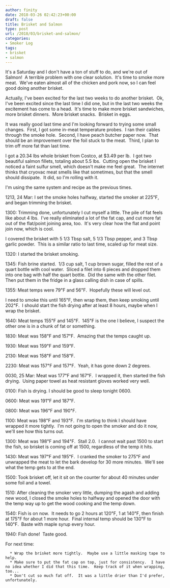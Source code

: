 ```yaml
---
author: finity
date: 2018-03-26 02:42:23+00:00
draft: false
title: Brisket and Salmon
type: post
url: /2018/03/brisket-and-salmon/
categories:
- Smoker Log
tags:
- brisket
- salmon
---
```


It's a Saturday and I don't have a ton of stuff to do, and we're out of Salmon!  A terrible problem with one clear solution.  It's time to smoke more meat.  We've eaten almost all of the chicken and pork now, so I can feel good doing another brisket.

Actually, I've been excited for the last two weeks to do another brisket.  Ok, I've been excited since the last time I did one, but in the last two weeks the excitement has come to a head.  It's time to make more brisket sandwiches, more brisket dinners.  More brisket snacks.  Brisket in eggs.

It was really good last time and I'm looking forward to trying some small changes.  First, I got some in-meat temperature probes.  I ran their cables through the smoke hole.  Second, I have peach butcher paper now.  That should be an improvement over the foil stuck to the meat.  Third, I plan to trim off more fat than last time.

I got a 20.34 lbs whole brisket from Costco, at $3.49 per lb.  I got two beautiful salmon fillets, totaling about 5.5 lbs.  Cutting open the brisket I noticed a faint sulfur smell, which doesn't make me feel great.  The internet thinks that cryovac meat smells like that sometimes, but that the smell should dissipate.  It did, so I'm rolling with it.

I'm using the same system and recipe as the previous times.

1213, 24 Mar: I set the smoke holes halfway, started the smoker at 225℉, and began trimming the brisket.

1300: Trimming done, unfortunately I cut myself a little. The pile of fat feels like about 4 lbs.  I've really eliminated a lot of the fat cap, and cut more fat out of the flat/point joining area, too.  It's very clear how the flat and point join now, which is cool.

I covered the brisket with 5 1/3 Tbsp salt, 5 1/3 Tbsp pepper, and 3 Tbsp garlic powder.  This is a similar ratio to last time, scaled up for meat size.

1320: I started the brisket smoking.

1345: Fish brine started.  1/3 cup salt, 1 cup brown sugar, filled the rest of a quart bottle with cool water.  Sliced a filet into 6 pieces and dropped them into one bag with half the quart bottle.  Did the same with the other filet.  Then put them in the fridge in a glass calling dish in case of spills.

1355: Meat temps were 79℉ and 56℉.  Hopefully these will level out.

I need to smoke this until 165℉, then wrap them, then keep smoking until 202℉.  I should start the fish drying after at least 8 hours, maybe when I wrap the brisket.

1640: Meat temps 155℉ and 145℉.  145℉ is the one I believe, I suspect the other one is in a chunk of fat or something.

1830: Meat was 158℉ and 157℉.  Amazing that the temps caught up.

1930: Meat was 159℉ and 159℉.

2130: Meat was 158℉ and 158℉.

2230: Meat was 157℉ and 157℉.  Yeah, it has gone down 2 degrees.

0030, 25 Mar: Meat was 177℉ and 167℉.  I wrapped it, then started the fish drying.  Using paper towel as heat resistant gloves worked very well.

0100: Fish is drying. I should be good to sleep tonight 0600.

0600: Meat was 191℉ and 187℉.

0800: Meat was 196℉ and 190℉.

1100: Meat was 198℉ and 193℉.  I'm starting to think I should have wrapped it more tightly.  I'm not going to open the smoker and do it now, we'll see how this turns out.

1300: Meat was 198℉ and 194℉.  Stall 2.0.  I cannot wait past 1500 to start the fish, so brisket is coming off at 1500, regardless of the temp it hits.

1430: Meat was 197℉ and 195℉.  I cranked the smoker to 275℉ and unwrapped the meat to let the bark develop for 30 more minutes.  We'll see what the temp gets to at the end.

1500: Took brisket off, let it sit on the counter for about 40 minutes under some foil and a towel.

1510: After cleaning the smoker very little, dumping the agash and adding new wood, I closed the smoke holes to halfway and opened the door with the temp way up to get the wood cooking and the temp down.

1540: Fish is on now.  It needs to go 2 hours at 120℉, 1 at 140℉, then finish at 175℉ for about 1 more hour.  Final internal temp should be 130℉ to 140℉.  Baste with maple syrup every hour.

1940: Fish done!  Taste good.

For next time:



 	  * Wrap the brisket more tightly.  Maybe use a little masking tape to help.
 	  * Make sure to put the fat cap on top, just for consistency.  I have no idea whether I did that this time.  Keep track of it when wrapping, too...
 	  * Don't cut so much fat off.  It was a little drier than I'd prefer, unfortunately.

